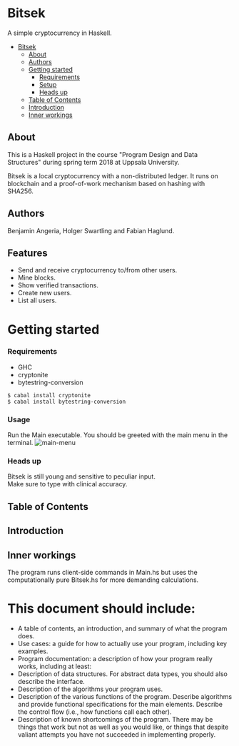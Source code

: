 # Bitsek

A simple cryptocurrency in Haskell.

- [Bitsek](#bitsek)
  * [About](#about)
  * [Authors](#authors)
  * [Getting started](#getting-started)
    + [Requirements](#requirements)
    + [Setup](#setup)
    + [Heads up](#heads-up)
  * [Table of Contents](#table-of-contents)
  * [Introduction](#introduction)
  * [Inner workings](#inner-workings)

## About
This is a Haskell project in the course "Program Design and Data Structures" during spring term 2018 at Uppsala University.

Bitsek is a local cryptocurrency with a non-distributed ledger. It runs on blockchain and a proof-of-work mechanism based on hashing with SHA256.

## Authors 
Benjamin Angeria, Holger Swartling and Fabian Haglund.

## Features

- Send and receive cryptocurrency to/from other users.
- Mine blocks.
- Show verified transactions.
- Create new users.
- List all users.

# Getting started
### Requirements
* GHC
* cryptonite
* bytestring-conversion

```
$ cabal install cryptonite
$ cabal install bytestring-conversion
```

### Usage

Run the Main executable. You should be greeted with the main menu in the terminal.
![main-menu](https://i.imgur.com/pnNQWa6.png)



### Heads up

Bitsek is still young and sensitive to peculiar input.  
Make sure to type with clinical accuracy.

## Table of Contents

## Introduction

## Inner workings

The program runs client-side commands in Main.hs but uses the computationally pure Bitsek.hs for more demanding calculations.

# This document should include:
- A table of contents, an introduction, and summary of what the program does.
- Use cases: a guide for how to actually use your program, including key examples.
- Program documentation: a description of how your program really works, including at least:
- Description of data structures. For abstract data types, you should also describe the interface.
- Description of the algorithms your program uses.
- Description of the various functions of the program. Describe algorithms and provide functional specifications for the main elements. Describe the control flow (i.e., how functions call each other).
- Description of known shortcomings of the program. There may be things that work but not as well as you would like, or things that despite valiant attempts you have not succeeded in implementing properly.
